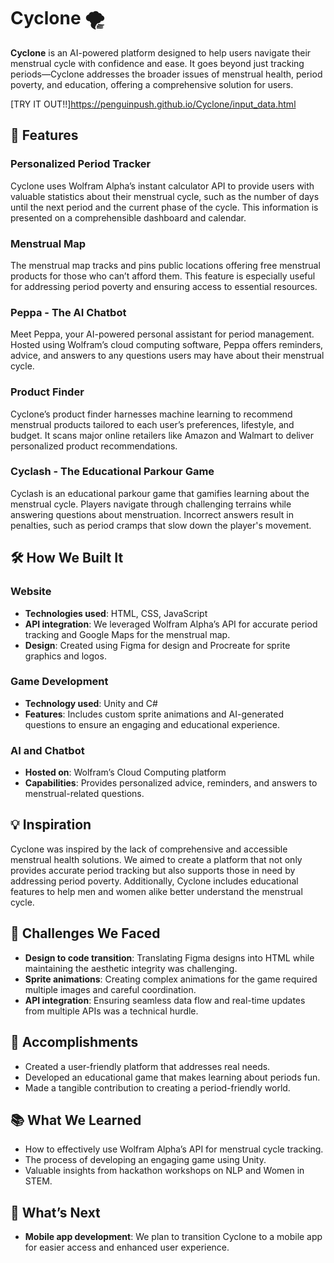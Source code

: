 # Cyclone 🌪️

**Cyclone** is an AI-powered platform designed to help users navigate their menstrual cycle with confidence and ease. It goes beyond just tracking periods—Cyclone addresses the broader issues of menstrual health, period poverty, and education, offering a comprehensive solution for users.

[TRY IT OUT!!]https://penguinpush.github.io/Cyclone/input_data.html

## 🚀 Features

### Personalized Period Tracker
Cyclone uses Wolfram Alpha’s instant calculator API to provide users with valuable statistics about their menstrual cycle, such as the number of days until the next period and the current phase of the cycle. This information is presented on a comprehensible dashboard and calendar.

### Menstrual Map
The menstrual map tracks and pins public locations offering free menstrual products for those who can’t afford them. This feature is especially useful for addressing period poverty and ensuring access to essential resources.

### Peppa - The AI Chatbot
Meet Peppa, your AI-powered personal assistant for period management. Hosted using Wolfram’s cloud computing software, Peppa offers reminders, advice, and answers to any questions users may have about their menstrual cycle.

### Product Finder
Cyclone’s product finder harnesses machine learning to recommend menstrual products tailored to each user’s preferences, lifestyle, and budget. It scans major online retailers like Amazon and Walmart to deliver personalized product recommendations.

### Cyclash - The Educational Parkour Game
Cyclash is an educational parkour game that gamifies learning about the menstrual cycle. Players navigate through challenging terrains while answering questions about menstruation. Incorrect answers result in penalties, such as period cramps that slow down the player's movement.

## 🛠️ How We Built It

### Website
- **Technologies used**: HTML, CSS, JavaScript
- **API integration**: We leveraged Wolfram Alpha’s API for accurate period tracking and Google Maps for the menstrual map.
- **Design**: Created using Figma for design and Procreate for sprite graphics and logos.

### Game Development
- **Technology used**: Unity and C#
- **Features**: Includes custom sprite animations and AI-generated questions to ensure an engaging and educational experience.

### AI and Chatbot
- **Hosted on**: Wolfram’s Cloud Computing platform
- **Capabilities**: Provides personalized advice, reminders, and answers to menstrual-related questions.

## 💡 Inspiration

Cyclone was inspired by the lack of comprehensive and accessible menstrual health solutions. We aimed to create a platform that not only provides accurate period tracking but also supports those in need by addressing period poverty. Additionally, Cyclone includes educational features to help men and women alike better understand the menstrual cycle.

## 🚧 Challenges We Faced

- **Design to code transition**: Translating Figma designs into HTML while maintaining the aesthetic integrity was challenging.
- **Sprite animations**: Creating complex animations for the game required multiple images and careful coordination.
- **API integration**: Ensuring seamless data flow and real-time updates from multiple APIs was a technical hurdle.

## 🎉 Accomplishments

- Created a user-friendly platform that addresses real needs.
- Developed an educational game that makes learning about periods fun.
- Made a tangible contribution to creating a period-friendly world.

## 📚 What We Learned

- How to effectively use Wolfram Alpha’s API for menstrual cycle tracking.
- The process of developing an engaging game using Unity.
- Valuable insights from hackathon workshops on NLP and Women in STEM.

## 🔮 What’s Next
- **Mobile app development**: We plan to transition Cyclone to a mobile app for easier access and enhanced user experience.
